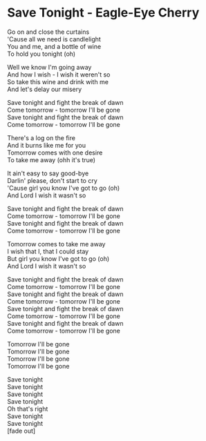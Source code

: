 # Save Tonight - Eagle-Eye Cherry

Go on and close the curtains\
'Cause all we need is candlelight\
You and me, and a bottle of wine\
To hold you tonight (oh)

Well we know I'm going away\
And how I wish - I wish it weren't so\
So take this wine and drink with me\
And let's delay our misery

Save tonight and fight the break of dawn\
Come tomorrow - tomorrow I'll be gone\
Save tonight and fight the break of dawn\
Come tomorrow - tomorrow I'll be gone

There's a log on the fire\
And it burns like me for you\
Tomorrow comes with one desire\
To take me away (ohh it's true)

It ain't easy to say good-bye\
Darlin' please, don't start to cry\
'Cause girl you know I've got to go (oh)\
And Lord I wish it wasn't so

Save tonight and fight the break of dawn\
Come tomorrow - tomorrow I'll be gone\
Save tonight and fight the break of dawn\
Come tomorrow - tomorrow I'll be gone

Tomorrow comes to take me away\
I wish that I, that I could stay\
But girl you know I've got to go (oh)\
And Lord I wish it wasn't so

Save tonight and fight the break of dawn\
Come tomorrow - tomorrow I'll be gone\
Save tonight and fight the break of dawn\
Come tomorrow - tomorrow I'll be gone\
Save tonight and fight the break of dawn\
Come tomorrow - tomorrow I'll be gone\
Save tonight and fight the break of dawn\
Come tomorrow - tomorrow I'll be gone

Tomorrow I'll be gone\
Tomorrow I'll be gone\
Tomorrow I'll be gone\
Tomorrow I'll be gone

Save tonight\
Save tonight\
Save tonight\
Save tonight\
Oh that's right\
Save tonight\
Save tonight\
[fade out]